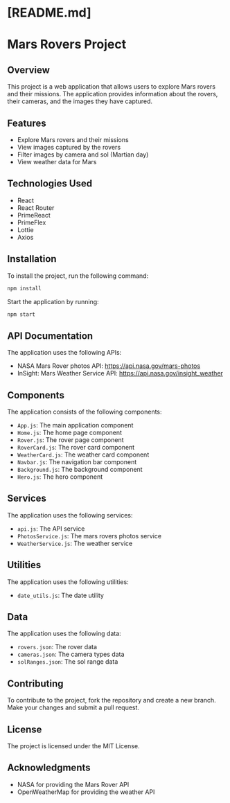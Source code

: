 

[README.md]
================

Mars Rovers Project
================

Overview
--------

This project is a web application that allows users to explore Mars rovers and their missions. The application provides information about the rovers, their cameras, and the images they have captured.

Features
--------

* Explore Mars rovers and their missions
* View images captured by the rovers
* Filter images by camera and sol (Martian day)
* View weather data for Mars

Technologies Used
----------------

* React
* React Router
* PrimeReact
* PrimeFlex
* Lottie
* Axios

Installation
------------

To install the project, run the following command:

```bash
npm install
```

Start the application by running:

```bash
npm start
```

API Documentation
-----------------

The application uses the following APIs:

* NASA Mars Rover photos API: https://api.nasa.gov/mars-photos
* InSight: Mars Weather Service API: https://api.nasa.gov/insight_weather


Components
------------

The application consists of the following components:

* `App.js`: The main application component
* `Home.js`: The home page component
* `Rover.js`: The rover page component
* `RoverCard.js`: The rover card component
* `WeatherCard.js`: The weather card component
* `Navbar.js`: The navigation bar component
* `Background.js`: The background component
* `Hero.js`: The hero component

Services
---------

The application uses the following services:

* `api.js`: The API service
* `PhotosService.js`: The mars rovers photos service
* `WeatherService.js`: The weather service

Utilities
------------

The application uses the following utilities:

* `date_utils.js`: The date utility

Data
------

The application uses the following data:

* `rovers.json`: The rover data
* `cameras.json`: The camera types data
* `solRanges.json`: The sol range data

Contributing
------------

To contribute to the project, fork the repository and create a new branch. Make your changes and submit a pull request.

License
-------

The project is licensed under the MIT License.

Acknowledgments
---------------

* NASA for providing the Mars Rover API
* OpenWeatherMap for providing the weather API
